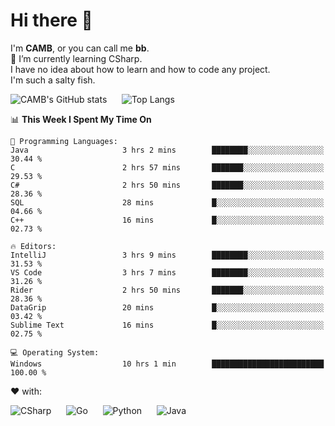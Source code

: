 # Hi there 👋
<!--
**CAMB-dev/CAMB-dev** is a ✨ _special_ ✨ repository because its `README.md` (this file) appears on your GitHub profile.

Here are some ideas to get you started:

- 🔭 I’m currently working on ...
- 🌱 I’m currently learning ...
- 👯 I’m looking to collaborate on ...
- 🤔 I’m looking for help with ...
- 💬 Ask me about ...
- 📫 How to reach me: ...
- 😄 Pronouns: ...
- ⚡ Fun fact: ...
-->
 I'm **CAMB**, or you can call me **bb**.  
 🌱 I’m currently learning CSharp.  
 I have no idea about how to learn and how to code any project.  
 I'm such a salty fish.
 
 
![CAMB's GitHub stats](https://github-readme-stats.vercel.app/api?username=CAMB-dev&show_icons=true&theme=tokyonight)
&nbsp;&nbsp;&nbsp;&nbsp;
![Top Langs](https://github-readme-stats.vercel.app/api/top-langs/?username=CAMB-dev&langs_count=5&theme=tokyonight)


<!--START_SECTION:waka-->
📊 **This Week I Spent My Time On** 

```text
💬 Programming Languages: 
Java                     3 hrs 2 mins        ████████░░░░░░░░░░░░░░░░░   30.44 % 
C                        2 hrs 57 mins       ███████░░░░░░░░░░░░░░░░░░   29.53 % 
C#                       2 hrs 50 mins       ███████░░░░░░░░░░░░░░░░░░   28.36 % 
SQL                      28 mins             █░░░░░░░░░░░░░░░░░░░░░░░░   04.66 % 
C++                      16 mins             █░░░░░░░░░░░░░░░░░░░░░░░░   02.73 % 

🔥 Editors: 
IntelliJ                 3 hrs 9 mins        ████████░░░░░░░░░░░░░░░░░   31.53 % 
VS Code                  3 hrs 7 mins        ████████░░░░░░░░░░░░░░░░░   31.26 % 
Rider                    2 hrs 50 mins       ███████░░░░░░░░░░░░░░░░░░   28.36 % 
DataGrip                 20 mins             █░░░░░░░░░░░░░░░░░░░░░░░░   03.42 % 
Sublime Text             16 mins             █░░░░░░░░░░░░░░░░░░░░░░░░   02.75 % 

💻 Operating System: 
Windows                  10 hrs 1 min        █████████████████████████   100.00 % 
```


<!--END_SECTION:waka-->


❤ with:

![CSharp](https://img.shields.io/badge/CSharp-%23512BD4?style=for-the-badge&logo=.net)
&nbsp;&nbsp;&nbsp;&nbsp;
![Go](https://img.shields.io/badge/Go-000000?style=for-the-badge&logo=go)
&nbsp;&nbsp;&nbsp;&nbsp;
![Python](https://img.shields.io/badge/Python-000000?style=for-the-badge&logo=python)
&nbsp;&nbsp;&nbsp;&nbsp;
![Java](https://img.shields.io/badge/Java-964B00?style=for-the-badge&logo=openjdk)
